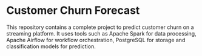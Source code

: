 # Customer Churn Forecast
This repository contains a complete project to predict customer churn on a streaming platform. It uses tools such as Apache Spark for data processing, Apache Airflow for workflow orchestration, PostgreSQL for storage and classification models for prediction.

